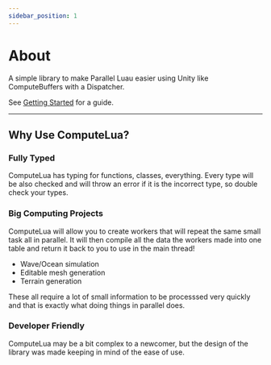 ```yaml
---
sidebar_position: 1
---
```


# About

A simple library to make Parallel Luau easier using Unity like ComputeBuffers with a Dispatcher.

See [Getting Started](gettingstarted) for a guide.

---

## Why Use ComputeLua?

### Fully Typed

ComputeLua has typing for functions, classes, everything. Every type will be also checked and will throw an error if it is the incorrect type, so double check your types.

### Big Computing Projects

ComputeLua will allow you to create workers that will repeat the same small task all in parallel. It will then compile all the data the workers made into one table and return it back to you to use in the main thread! 
* Wave/Ocean simulation
* Editable mesh generation
* Terrain generation

These all require a lot of small information to be processsed very quickly and that is exactly what doing things in parallel does.

### Developer Friendly

ComputeLua may be a bit complex to a newcomer, but the design of the library was made keeping in mind of the ease of use. 